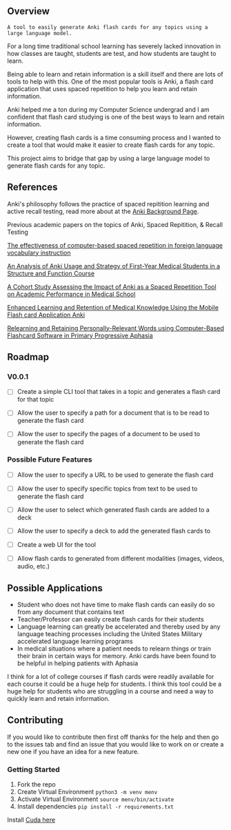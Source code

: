 ## Overview

`A tool to easily generate Anki flash cards for any topics using a large language model.`

For a long time traditional school learning has severely lacked innovation in how classes are taught, students are test, and how students are taught to learn.

Being able to learn and retain information is a skill itself and there are lots of tools to help with this. One of the most popular tools is Anki, a flash card application that uses spaced repetition to help you learn and retain information.

Anki helped me a ton during my Computer Science undergrad and I am confident that flash card studying is one of the best ways to learn and retain information.

However, creating flash cards is a time consuming process and I wanted to create a tool that would make it easier to create flash cards for any topic.

This project aims to bridge that gap by using a large language model to generate flash cards for any topic.

## References

Anki's philosophy follows the practice of spaced repitition learning and active recall testing, read more about at the [Anki Background Page](https://docs.ankiweb.net/background.html). 

Previous academic papers on the topics of Anki, Spaced Repitition, & Recall Testing

[The effectiveness of computer-based spaced repetition in foreign language vocabulary instruction](https://www.jstor.org/stable/90014364)

[An Analysis of Anki Usage and Strategy of First-Year Medical Students in a Structure and Function Course](https://www.ncbi.nlm.nih.gov/pmc/articles/PMC9045547/)

[A Cohort Study Assessing the Impact of Anki as a Spaced Repetition Tool on Academic Performance in Medical School](https://link.springer.com/article/10.1007/s40670-023-01826-8)

[Enhanced Learning and Retention of Medical Knowledge Using the Mobile Flash card Application Anki](https://link.springer.com/article/10.1007/s40670-021-01386-9)

[Relearning and Retaining Personally-Relevant Words using Computer-Based Flashcard Software in Primary Progressive Aphasia](https://www.frontiersin.org/articles/10.3389/fnhum.2016.00561/full)

## Roadmap

### V0.0.1

- [ ] Create a simple CLI tool that takes in a topic and generates a flash card for that topic
- [ ] Allow the user to specify a path for a document that is to be read to generate the flash card
- [ ] Allow the user to specify the pages of a document to be used to generate the flash card


### Possible Future Features

- [ ] Allow the user to specify a URL to be used to generate the flash card
- [ ] Allow the user to specify specific topics from text to be used to generate the flash card
- [ ] Allow the user to select which generated flash cards are added to a deck
- [ ] Allow the user to specify a deck to add the generated flash cards to
- [ ] Create a web UI for the tool
- [ ] Allow flash cards to generated from different modalities (images, videos, audio, etc.)


## Possible Applications

- Student who does not have time to make flash cards can easily do so from any document that contains text
- Teacher/Professor can easily create flash cards for their students
- Language learning can greatly be accelerated and thereby used by any language teaching processes including the United States Military accelerated language learning programs
- In medical situations where a patient needs to relearn things or train their brain in certain ways for memory. Anki cards have been found to be helpful in helping patients with Aphasia

I think for a lot of college courses if flash cards were readily available for each course it could be a huge help for students. I think this tool could be a huge help for students who are struggling in a course and need a way to quickly learn and retain information.

## Contributing

If you would like to contribute then first off thanks for the help and then go to the issues tab and find an issue that you would like to work on or create a new one if you have an idea for a new feature.

### Getting Started

1. Fork the repo
2. Create Virtual Environment `python3 -m venv menv` 
3. Activate Virtual Environment `source menv/bin/activate`
4. Install dependencies `pip install -r requirements.txt`

Install [Cuda here](https://docs.nvidia.com/cuda/cuda-installation-guide-microsoft-windows/index.html)


